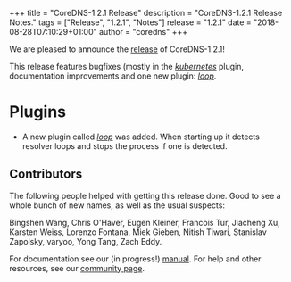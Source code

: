 +++
title = "CoreDNS-1.2.1 Release"
description = "CoreDNS-1.2.1 Release Notes."
tags = ["Release", "1.2.1", "Notes"]
release = "1.2.1"
date = "2018-08-28T07:10:29+01:00"
author = "coredns"
+++

We are pleased to announce the [release](https://github.com/coredns/coredns/releases/tag/v1.2.1) of
CoreDNS-1.2.1!

This release features bugfixes (mostly in the [*kubernetes*](/plugins/kubernetes) plugin,
documentation improvements and one new plugin: [*loop*](/plugin/loop).

# Plugins

* A new plugin called [*loop*](/plugins/loop) was added. When starting up it detects resolver loops
  and stops the process if one is detected.

## Contributors

The following people helped with getting this release done. Good to see a whole bunch of new names,
as well as the usual suspects:

Bingshen Wang,
Chris O'Haver,
Eugen Kleiner,
Francois Tur,
Jiacheng Xu,
Karsten Weiss,
Lorenzo Fontana,
Miek Gieben,
Nitish Tiwari,
Stanislav Zapolsky,
varyoo,
Yong Tang,
Zach Eddy.

For documentation see our (in progress!) [manual](/manual). For help and other resources, see our
[community page](https://coredns.io/community/).
